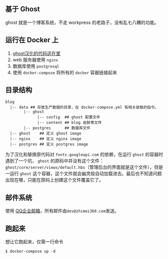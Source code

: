 ## 基于 Ghost
ghost 就是一个博客系统，不走 workpress 的老路子，没有乱七八糟的功能。

## 运行在 Docker 上

1. [ghost汉化的代码这在里](https://github.com/zhimei360/Ghost/tree/zhimei)
1. web 服务器使用 `nginx`
2. 数据库使用 `postgresql`
3. 使用 `docker-compose` 将所有的 `docker` 容器链接起来

## 目录结构

```
blog 
  |-- data ## 存放生产数据的目录，在 docker-compose.yml 有相关装载的指令。
        |-- ghost 
              |-- config  ## ghost 配置文件
              |-- content ## blog 皮肤等文件
        |-- postgres      ## 数据库文件
  |-- ghost    ## 定义 ghost image
  |-- nginx    ## 定义 nginx image
  |-- postgres ## 定义 postgres image
```

为了汉化和替换原代码对 `fonts.googleapi.com` 的依赖，在运行 `ghost` 的容器时遇到了一个坑， `ghost` 的原码中并没有这个文件： `ghost/core/server/views/default.hbs`（管理后台的界面就是这个文件），但是一运行 `ghost` 这个容器，这个文件就会幽灵般自动加载进去。最后也不知道问题出现在哪，只能在原码上创建这个文件覆盖它了。 

## 邮件系统
使用 [QQ企业邮箱](http://exmail.qq.com)，所有邮件由`dev@zhimei360.com`发送。
## 跑起来
想让它跑起来，仅需一行命令
```
$ docker-compose up -d
```

